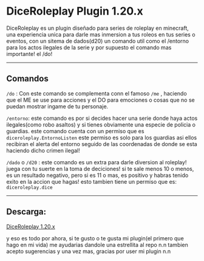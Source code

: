 <h1 allign=center>DiceRoleplay Plugin 1.20.x</h1>

<p justify-content=center>DiceRoleplay es un plugin diseñado para series de roleplay en minecraft, una experiencia unica para darle mas inmersion a tus roleos en tus series o eventos, con un sitema de dados(d20) un comando util como el /entorno para los actos ilegales de la serie y por supuesto el comando mas importante! el /do!</p>

- - -

## Comandos

 `/do` : Con este comando se complementa conn el famoso `/me` , haciendo que el ME se use para acciones y el DO para emociones o cosas que no se puedan mostrar ingame de tu personaje.

 
 `/entorno`: este comando es por si decides hacer una serie donde haya actos ilegales(como robo asaltos) y si tienes obviamente una especie de policia o guardias. este comando cuenta con un permiso que es `diceroleplay.EntornoListen` este permiso es solo para los guardias asi
 ellos recibiran el alerta del entorno seguido de las coordenadas de donde se esta haciendo dicho crimen ilegal!

 `/dado` o `/d20` : este comando es un extra para darle diversion al roleplay! juega con tu suerte en la toma de deciciones! si te sale menos 10 o menos, es un resultado negativo, pero si es 11 o mas, es positivo y habras tenido exito en la accion que hagas! esto tambien
 tiene un permiso que es: `diceroleplay.dice`

- - -
## Descarga:
[DiceRoleplay 1.20.x](https://raw.githubusercontent.com/codigogon/diceroleplay/main/build/libs/DiceRoleplay-2.2-dev.jar)
<p>y eso es todo por ahora, si te gusto o te gusta mi plugin(el primero que hago en mi vida) me ayudarias dandole una estrellita al repo n.n tambien acepto sugerencias y una vez mas, gracias por user mi plugin n.n</p>
